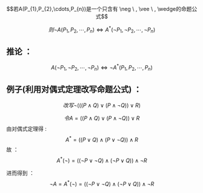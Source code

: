 $$若A(P_{1},P_{2},\cdots,P_{n})是一个只含有 \neg \ , \vee \ , \wedge的命题公式$$

$$则 \neg A(P_{1},P_{2},\cdots, P_{n}) \Leftrightarrow A^{*}(\neg P_{1}, \neg P_{2},\cdots, \neg P_{n})$$

## 推论 ：
$$ A(\neg P_{1} , \neg P_{2} , \cdots , \neg P_{n}) \Leftrightarrow \neg A^{*}(P_{1},P_{2},\cdots,P_{n}) $$

## 例子(利用对偶式定理改写命题公式) ：
$$改写\neg( ((P \wedge Q)\vee (P \wedge \neg Q))\vee R)$$


$$令A=((P \wedge Q)\vee(P \wedge \neg Q)) \vee R$$
由对偶式定理得 :
$$A^{*}=((P \vee Q) \wedge (P \vee \neg Q)) \wedge R$$
故 ：
$$A^{*}(\neg)=((\neg P \vee \neg Q)\wedge(\neg P \vee Q))\wedge \neg R$$

进而得到 ：
$$ \neg A=A^{*}(\neg)=((\neg P \vee \neg Q)\wedge(\neg P \vee Q))\wedge \neg R$$
